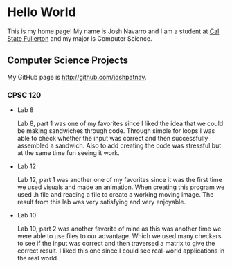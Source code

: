 # Hello World

This is my home page! My name is Josh Navarro and I am a student at 
[Cal State Fullerton](http://www.fullerton.edu/) and my major is Computer Science.

## Computer Science Projects

My GitHub page is http://github.com/joshpatnav.

### CPSC 120

* Lab 8

  Lab 8, part 1 was one of my favorites since I liked the idea that
  we could be making sandwiches through code. Through simple for loops
  I was able to check whether the input was correct and then successfully
  assembled a sandwich. Also to add creating the code was stressful but
  at the same time fun seeing it work.

* Lab 12

  Lab 12, part 1 was another one of my favorites since it was the first
  time we used visuals and made an animation. When creating this program
  we used .h file and reading a file to create a working moving image.
  The result from this lab was very satisfying and very enjoyable.

* Lab 10

  Lab 10, part 2 was another favorite of mine as this was another time we were
  able to use files to our advantage. Which we used many checkers to see if
  the input was correct and then traversed a matrix to give the correct result. I
  liked this one since I could see real-world applications in the real world.

